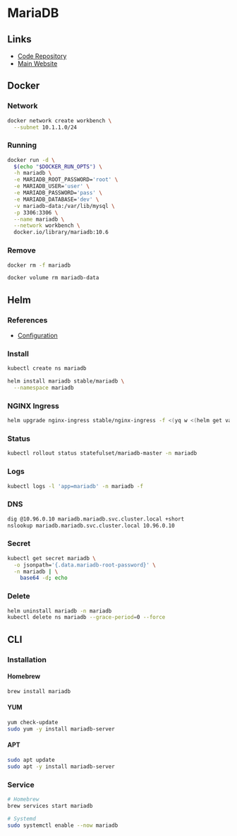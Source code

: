 # MariaDB

## Links

- [Code Repository](https://github.com/MariaDB/server)
- [Main Website](https://mariadb.org/)

## Docker

### Network

```sh
docker network create workbench \
  --subnet 10.1.1.0/24
```

### Running

```sh
docker run -d \
  $(echo "$DOCKER_RUN_OPTS") \
  -h mariadb \
  -e MARIADB_ROOT_PASSWORD='root' \
  -e MARIADB_USER='user' \
  -e MARIADB_PASSWORD='pass' \
  -e MARIADB_DATABASE='dev' \
  -v mariadb-data:/var/lib/mysql \
  -p 3306:3306 \
  --name mariadb \
  --network workbench \
  docker.io/library/mariadb:10.6
```

### Remove

```sh
docker rm -f mariadb

docker volume rm mariadb-data
```

## Helm

### References

- [Configuration](https://github.com/helm/charts/tree/master/stable/mariadb#configuration)

### Install

```sh
kubectl create ns mariadb
```

```sh
helm install mariadb stable/mariadb \
  --namespace mariadb
```

### NGINX Ingress

```sh
helm upgrade nginx-ingress stable/nginx-ingress -f <(yq w <(helm get values nginx-ingress) tcp.3306 mariadb/mariadb:3306)
```

### Status

```sh
kubectl rollout status statefulset/mariadb-master -n mariadb
```

### Logs

```sh
kubectl logs -l 'app=mariadb' -n mariadb -f
```

### DNS

```sh
dig @10.96.0.10 mariadb.mariadb.svc.cluster.local +short
nslookup mariadb.mariadb.svc.cluster.local 10.96.0.10
```

### Secret

```sh
kubectl get secret mariadb \
  -o jsonpath='{.data.mariadb-root-password}' \
  -n mariadb | \
    base64 -d; echo
```

### Delete

```sh
helm uninstall mariadb -n mariadb
kubectl delete ns mariadb --grace-period=0 --force
```

## CLI

### Installation

#### Homebrew

```sh
brew install mariadb
```

#### YUM

```sh
yum check-update
sudo yum -y install mariadb-server
```

#### APT

```sh
sudo apt update
sudo apt -y install mariadb-server
```

### Service

```sh
# Homebrew
brew services start mariadb

# Systemd
sudo systemctl enable --now mariadb
```
